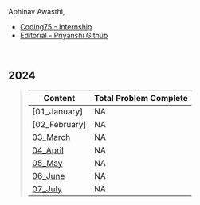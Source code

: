 
Abhinav Awasthi, <br>
 - [Coding75 - Internship](https://coding75.com/opportunities)
 - [Editorial - Priyanshi Github](https://github.com/preetu391/LeetCode-daily/tree/main/Mar%202024)

<br>

## 2024

> Content |  Total Problem Complete   |
>  ----             | ---                       |   
>  [01_January]    | NA |
>  [02_February]   | NA |
>  [03_March](https://github.com/Mehul237/CP-Resource/tree/main/Leetcode%20Contest/POTD/March)  | NA |
>  [04_April](https://github.com/Mehul237/CP-Resource/tree/main/Leetcode%20Contest/POTD/April)  | NA |
>  [05_May](https://github.com/Mehul237/CP-Resource/tree/main/Leetcode%20Contest/POTD/May)      | NA |
>  [06_June](https://github.com/Mehul237/CP-Resource/tree/main/Leetcode%20Contest/POTD/June)    | NA |
>  [07_July](https://github.com/Mehul237/CP-Resource/tree/main/Leetcode%20Contest/POTD/July)    | NA |

